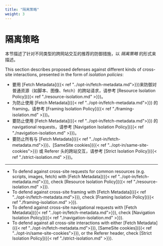 ```yaml
---
title: "隔离策略"
weight: 3
---
```


# 隔离策略
本节描述了针对不同类型的跨网站交互的推荐的防御措施，以 _隔离策略_ 的形式来描述。

This section describes proposed defenses against different kinds of cross-site interactions, presented in the form of _isolation policies_:

* 要用 [Fetch Metadata]({{< ref "../opt-in/fetch-metadata.md">}})来防御对普通资源（如脚本、图像、fetch）的跨站请求，请参考 [Resource Isolation Policy]({{< ref "./resource-isolation.md" >}})。
* 为防止使用 [Fetch Metadata]({{< ref "../opt-in/fetch-metadata.md">}}) 的 framing，请参考 [Framing Isolation Policy]({{< ref "./framing-isolation.md" >}})。
* 要防止使用 [Fetch Metadata]({{< ref "../opt-in/fetch-metadata.md">}}) 的 navigational requests，请参考 [Navigation Isolation Policy]({{< ref "./navigation-isolation.md" >}})。
* 要防止所有与 [Fetch Metadata]({{< ref "../opt-in/fetch-metadata.md">}})、[SameSite cookies]({{< ref "../opt-in/same-site-cookies">}}) 或 Referer 头的跨站交互，请参考 [Strict Isolation Policy]({{< ref "./strict-isolation.md" >}})。
---
* To defend against cross-site requests for common resources (e.g. scripts, images, fetch) with [Fetch Metadata]({{< ref "../opt-in/fetch-metadata.md">}}), check [Resource Isolation Policy]({{< ref "./resource-isolation.md" >}}).
* To defend against cross-site framing with [Fetch Metadata]({{< ref "../opt-in/fetch-metadata.md">}}), check [Framing Isolation Policy]({{< ref "./framing-isolation.md" >}}).
* To defend against cross-site navigational requests with [Fetch Metadata]({{< ref "../opt-in/fetch-metadata.md">}}), check [Navigation Isolation Policy]({{< ref "./navigation-isolation.md" >}}).
* To defend against all cross-site interactions with either [Fetch Metadata]({{< ref "../opt-in/fetch-metadata.md">}}), [SameSite cookies]({{< ref "../opt-in/same-site-cookies">}}), or the Referer header, check [Strict Isolation Policy]({{< ref "./strict-isolation.md" >}}).

